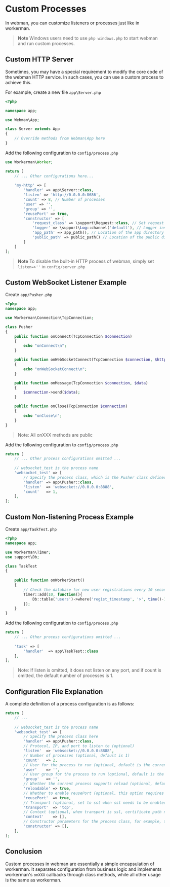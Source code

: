 # Custom Processes

In webman, you can customize listeners or processes just like in workerman.

> **Note**
> Windows users need to use `php windows.php` to start webman and run custom processes.

## Custom HTTP Server
Sometimes, you may have a special requirement to modify the core code of the webman HTTP service. In such cases, you can use a custom process to achieve this.

For example, create a new file `app\Server.php`

```php
<?php

namespace app;

use Webman\App;

class Server extends App
{
    // Override methods from Webman\App here
}
```

Add the following configuration to `config/process.php`

```php
use Workerman\Worker;

return [
    // ... Other configurations here...
    
    'my-http' => [
        'handler' => app\Server::class,
        'listen' => 'http://0.0.0.0:8686',
        'count' => 8, // Number of processes
        'user' => '',
        'group' => '',
        'reusePort' => true,
        'constructor' => [
            'request_class' => \support\Request::class, // Set request class
            'logger' => \support\Log::channel('default'), // Logger instance
            'app_path' => app_path(), // Location of the app directory
            'public_path' => public_path() // Location of the public directory
        ]
    ]
];
```

> **Note**
> To disable the built-in HTTP process of webman, simply set `listen=>''` in `config/server.php`

## Custom WebSocket Listener Example

Create `app/Pusher.php`

```php
<?php
namespace app;

use Workerman\Connection\TcpConnection;

class Pusher
{
    public function onConnect(TcpConnection $connection)
    {
        echo "onConnect\n";
    }

    public function onWebSocketConnect(TcpConnection $connection, $http_buffer)
    {
        echo "onWebSocketConnect\n";
    }

    public function onMessage(TcpConnection $connection, $data)
    {
        $connection->send($data);
    }

    public function onClose(TcpConnection $connection)
    {
        echo "onClose\n";
    }
}
```
> Note: All onXXX methods are public

Add the following configuration to `config/process.php`

```php
return [
    // ... Other process configurations omitted ...
    
    // websocket_test is the process name
    'websocket_test' => [
        // Specify the process class, which is the Pusher class defined above
        'handler' => app\Pusher::class,
        'listen'  => 'websocket://0.0.0.0:8888',
        'count'   => 1,
    ],
];
```

## Custom Non-listening Process Example
Create `app/TaskTest.php`

```php
<?php
namespace app;

use Workerman\Timer;
use support\Db;

class TaskTest
{
  
    public function onWorkerStart()
    {
        // Check the database for new user registrations every 10 seconds
        Timer::add(10, function(){
            Db::table('users')->where('regist_timestamp', '>', time()-10)->get();
        });
    }
}
```
Add the following configuration to `config/process.php`

```php
return [
    // ... Other process configurations omitted ...
    
    'task' => [
        'handler'  => app\TaskTest::class
    ],
];
```

> Note: If listen is omitted, it does not listen on any port, and if count is omitted, the default number of processes is 1.

## Configuration File Explanation

A complete definition of a process configuration is as follows:

```php
return [
    // ... 
    
    // websocket_test is the process name
    'websocket_test' => [
        // Specify the process class here
        'handler' => app\Pusher::class,
        // Protocol, IP, and port to listen to (optional)
        'listen'  => 'websocket://0.0.0.0:8888',
        // Number of processes (optional, default is 1)
        'count'   => 2,
        // User for the process to run (optional, default is the current user)
        'user'    => '',
        // User group for the process to run (optional, default is the current user group)
        'group'   => '',
        // Whether the current process supports reload (optional, default is true)
        'reloadable' => true,
        // Whether to enable reusePort (optional, this option requires php>=7.0, default is true)
        'reusePort'  => true,
        // Transport (optional, set to ssl when ssl needs to be enabled, default is tcp)
        'transport'  => 'tcp',
        // Context (optional, when transport is ssl, certificate path needs to be passed)
        'context'    => [], 
        // Constructor parameters for the process class, for example, the constructor parameters of process\Pusher::class (optional)
        'constructor' => [],
    ],
];
```

## Conclusion
Custom processes in webman are essentially a simple encapsulation of workerman. It separates configuration from business logic and implements workerman's `onXXX` callbacks through class methods, while all other usage is the same as workerman.